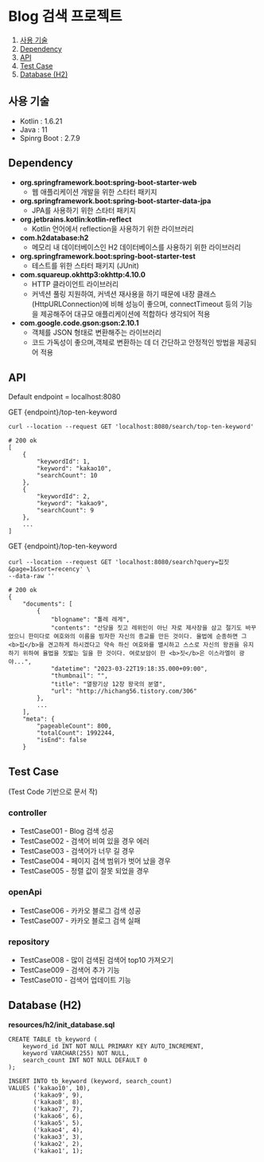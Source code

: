 # Blog 검색 프로젝트

1. [사용 기술](#사용-기술)
2. [Dependency](#Dependency)
3. [API](#API)
4. [Test Case](#Test-Case)
5. [Database (H2)](#Database-(H2))


## 사용 기술
- Kotlin : 1.6.21
- Java : 11
- Spinrg Boot :  2.7.9

## Dependency
- **org.springframework.boot:spring-boot-starter-web**
  - 웹 애플리케이션 개발을 위한 스타터 패키지
- **org.springframework.boot:spring-boot-starter-data-jpa**
  - JPA를 사용하기 위한 스타터 패키지
- **org.jetbrains.kotlin:kotlin-reflect**
  - Kotlin 언어에서 reflection을 사용하기 위한 라이브러리
- **com.h2database:h2**
  - 메모리 내 데이터베이스인 H2 데이터베이스를 사용하기 위한 라이브러리
- **org.springframework.boot:spring-boot-starter-test** 
  - 테스트를 위한 스타터 패키지 (JUnit)
- **com.squareup.okhttp3:okhttp:4.10.0**
  - HTTP 클라이언트 라이브러리
  - 커넥션 풀링 지원하여, 커넥션 재사용을 하기 때문에 내장 클래스(HttpURLConnection)에 비해 성능이 좋으며,
    connectTimeout 등의 기능을 제공해주어 대규모 애플리케이션에 적합하다 생각되어 적용
- **com.google.code.gson:gson:2.10.1**
  - 객체를 JSON 형태로 변환해주는 라이브러리
  - 코드 가독성이 좋으며,객체로 변환하는 데 더 간단하고 안정적인 방법을 제공되어 적용

## API
Default endpoint = localhost:8080

GET {endpoint}/top-ten-keyword
```curl
curl --location --request GET 'localhost:8080/search/top-ten-keyword'
  
# 200 ok
[
    {
        "keywordId": 1,
        "keyword": "kakao10",
        "searchCount": 10
    },
    {
        "keywordId": 2,
        "keyword": "kakao9",
        "searchCount": 9
    },
    ...
]
```

GET {endpoint}/top-ten-keyword
```curl
curl --location --request GET 'localhost:8080/search?query=집짓&page=1&sort=recency' \
--data-raw ''

# 200 ok
{
    "documents": [
        {
            "blogname": "톨레 레게",
            "contents": "산당을 짓고 레위인이 아닌 자로 제사장을 삼고 절기도 바꾸었으니 한미다로 여호와의 이름을 빙자한 자신의 종교를 만든 것이다. 율법에 순종하면 그 <b>집</b>을 견고하게 하시겠다고 약속 하신 여호와를 멸시하고 스스로 자신의 왕권을 유지하기 위하여 율법을 짓밟는 일을 한 것이다. 여로보암이 한 <b>짓</b>은 이스라엘이 광야...",
            "datetime": "2023-03-22T19:18:35.000+09:00",
            "thumbnail": "",
            "title": "열왕기상 12장 왕국의 분열",
            "url": "http://hichang56.tistory.com/306"
        },
        ...
    ],
    "meta": {
        "pageableCount": 800,
        "totalCount": 1992244,
        "isEnd": false
    }
```

## Test Case
(Test Code 기반으로 문서 작)
### controller
- TestCase001 - Blog 검색 성공
- TestCase002 - 검색어 비여 있을 경우 에러
- TestCase003 - 검색어가 너무 길 경우
- TestCase004 - 페이지 검색 범위가 벗어 났을 경우
- TestCase005 - 정렬 값이 잘못 되었을 경우

### openApi
- TestCase006 - 카카오 블로그 검색 성공
- TestCase007 - 카카오 블로그 검색 실패

### repository
- TestCase008 - 많이 검색된 검색어 top10 가져오기
- TestCase009 - 검색어 추가 기능
- TestCase010 - 검색어 업데이트 기능

## Database (H2)
**resources/h2/init_database.sql**

```roomsql
CREATE TABLE tb_keyword (
    keyword_id INT NOT NULL PRIMARY KEY AUTO_INCREMENT,
    keyword VARCHAR(255) NOT NULL,
    search_count INT NOT NULL DEFAULT 0
);

INSERT INTO tb_keyword (keyword, search_count)
VALUES ('kakao10', 10),
       ('kakao9', 9),
       ('kakao8', 8),
       ('kakao7', 7),
       ('kakao6', 6),
       ('kakao5', 5),
       ('kakao4', 4),
       ('kakao3', 3),
       ('kakao2', 2),
       ('kakao1', 1);
```